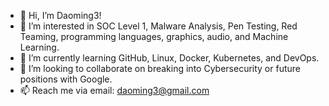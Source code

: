 - 👋 Hi, I’m Daoming3!
- 👀 I’m interested in SOC Level 1, Malware Analysis, Pen Testing, Red Teaming, programming languages, graphics, audio, and Machine Learning.
- 🌱 I’m currently learning GitHub, Linux, Docker, Kubernetes, and DevOps.
- 💞️ I’m looking to collaborate on breaking into Cybersecurity or future positions with Google.
- 📫 Reach me via email:  daoming3@gmail.com

<!---
Daoming3/Daoming3 is a ✨ special ✨ repository because its `README.md` (this file) appears on your GitHub profile.
You can click the Preview link to take a look at your changes.
--->
